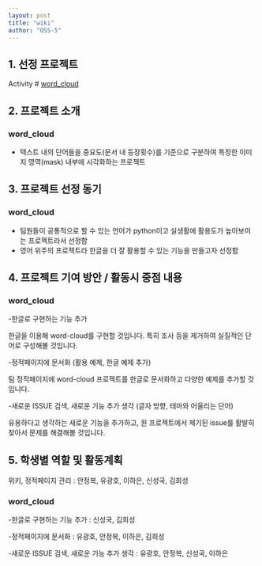 ```yaml
---
layout: post
title: "wiki"
author: "OSS-5"
---
```


## 1. 선정 프로젝트
Activity # [word_cloud](https://github.com/amueller/word_cloud)


## 2. 프로젝트 소개
### word_cloud
- 텍스트 내의 단어들을 중요도(문서 내 등장횟수)를 기준으로 구분하여 특정한 이미지 영역(mask) 내부에 시각화하는 프로젝트

 
## 3. 프로젝트 선정 동기
### word_cloud
- 팀원들이 공통적으로 할 수 있는 언어가 python이고 실생활에 활용도가 높아보이는 프로젝트라서 선정함
- 영어 위주의 프로젝트라 한글을 더 잘 활용할 수 있는 기능을 만들고자 선정함

 
## 4. 프로젝트 기여 방안 / 활동시 중점 내용
### word_cloud
-한글로 구현하는 기능 추가 


한글을 이용해 word-cloud를 구현할 것입니다. 특히 조사 등을 제거하여 실질적인 단어로 구성해볼 것입니다.


-정적페이지에 문서화 (활용 예제, 한글 예제 추가)


팀 정적페이지에 word-cloud 프로젝트를 한글로 문서화하고 다양한 예제를 추가할 것입니다.


-새로운 ISSUE 검색, 새로운 기능 추가 생각 (글자 방향, 테마와 어울리는 단어) 


유용하다고 생각하는 새로운 기능을 추가하고, 원 프로젝트에서 제기된 issue를 활발히 찾아서 문제를 해결해볼 것입니다.


## 5. 학생별 역할 및 활동계획
위키, 정적페이지 관리 : 안정복, 유광호, 이하은, 신성국, 김희성
### word_cloud
-한글로 구현하는 기능 추가 : 신성국, 김희성


-정적페이지에 문서화 : 유광호, 안정복, 이하은, 김희성


-새로운 ISSUE 검색, 새로운 기능 추가 생각 : 유광호, 안정복, 신성국, 이하은
